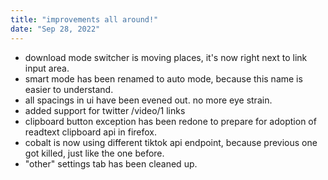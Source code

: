 ```yaml
---
title: "improvements all around!"
date: "Sep 28, 2022"
---
```

- download mode switcher is moving places, it's now right next to link input area.
- smart mode has been renamed to auto mode, because this name is easier to understand.
- all spacings in ui have been evened out. no more eye strain.
- added support for twitter /video/1 links
- clipboard button exception has been redone to prepare for adoption of readtext clipboard api in firefox.
- cobalt is now using different tiktok api endpoint, because previous one got killed, just like the one before.
- "other" settings tab has been cleaned up.
